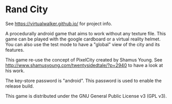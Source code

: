 Rand City
=========

See https://virtualwalker.github.io/ for project info.

A procedurally android game that aims to work without any texture file.
This game can be played with the google cardboard or a virtual reality helmet. You can also use the test mode to have a "global" view of the city and its features.

This game re-use the concept of PixelCity created by Shamus Young. See http://www.shamusyoung.com/twentysidedtale/?p=2940 to have a look at his work.

The key-store password is "android". This password is used to enable the release build.

This game is distributed under the GNU General Public License v3 (GPL v3).
